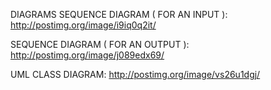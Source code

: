 DIAGRAMS
SEQUENCE DIAGRAM ( FOR AN INPUT ): http://postimg.org/image/i9iq0q2it/

SEQUENCE DIAGRAM ( FOR AN OUTPUT ): http://postimg.org/image/j089edx69/

UML CLASS DIAGRAM: http://postimg.org/image/vs26u1dgj/ 
